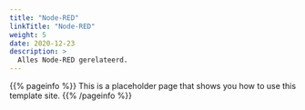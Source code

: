 ```yaml
---
title: "Node-RED"
linkTitle: "Node-RED"
weight: 5
date: 2020-12-23
description: >
  Alles Node-RED gerelateerd.
---
```


{{% pageinfo %}}
This is a placeholder page that shows you how to use this template site.
{{% /pageinfo %}}
